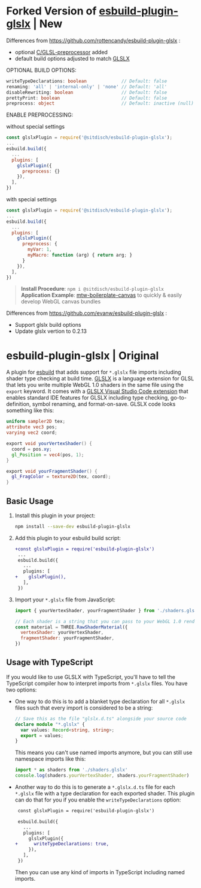 # Forked Version of [esbuild-plugin-glslx](https://www.npmjs.com/package/esbuild-plugin-glslx) | New
Differences from https://github.com/rottencandy/esbuild-plugin-glslx :
- optional [C/GLSL-preprocessor](https://github.com/dy/prepr) added 
- default build options adjusted to match [GLSLX](https://github.com/evanw/glslx/blob/master/npm/glslx.d.ts)

OPTIONAL BUILD OPTIONS:

```ts
writeTypeDeclarations: boolean             // Default: false
renaming: 'all' | 'internal-only' | 'none' // Default: 'all'
disableRewriting: boolean                  // Default: false
prettyPrint: boolean                       // Default: false
preprocess: object                         // Default: inactive (null)
```

ENABLE PREPROCESSING:

without special settings

```js
const glslxPlugin = require('@sitdisch/esbuild-plugin-glslx');
...
esbuild.build({
  ...
  plugins: [
    glslxPlugin({
      preprocess: {}
    }),
  ],
})
```

with special settings

```js
const glslxPlugin = require('@sitdisch/esbuild-plugin-glslx');
...
esbuild.build({
  ...
  plugins: [
    glslxPlugin({
      preprocess: {
        myVar: 1,
        myMacro: function (arg) { return arg; }
      }
    }),
  ],
})
```

> <b>Install Procedure</b>: `npm i @sitdisch/esbuild-plugin-glslx`<br>
> <b>Application Example</b>: [mtw-boilerplate-canvas](https://github.com/mythemeway/mtw-boilerplate-canvas "Check it out") to quickly & easily develop WebGL canvas bundles

Differences from https://github.com/evanw/esbuild-plugin-glslx :
- Support glslx build options
- Update glslx vertion to 0.2.13

# esbuild-plugin-glslx | Original

A plugin for [esbuild](https://github.com/evanw/esbuild) that adds support for `*.glslx` file imports including shader type checking at build time. [GLSLX](https://github.com/evanw/glslx) is a language extension for GLSL that lets you write multiple WebGL 1.0 shaders in the same file using the `export` keyword. It comes with a [GLSLX Visual Studio Code extension](https://marketplace.visualstudio.com/items?itemName=evanw.glslx-vscode) that enables standard IDE features for GLSLX including type checking, go-to-definition, symbol renaming, and format-on-save. GLSLX code looks something like this:

```glsl
uniform sampler2D tex;
attribute vec3 pos;
varying vec2 coord;

export void yourVertexShader() {
  coord = pos.xy;
  gl_Position = vec4(pos, 1);
}

export void yourFragmentShader() {
  gl_FragColor = texture2D(tex, coord);
}
```

## Basic Usage

1. Install this plugin in your project:

    ```sh
    npm install --save-dev esbuild-plugin-glslx
    ```

2. Add this plugin to your esbuild build script:

    ```diff
    +const glslxPlugin = require('esbuild-plugin-glslx')
     ...
     esbuild.build({
       ...
       plugins: [
    +    glslxPlugin(),
       ],
     })
    ```

3. Import your `*.glslx` file from JavaScript:

    ```js
    import { yourVertexShader, yourFragmentShader } from './shaders.glslx'

    // Each shader is a string that you can pass to your WebGL 1.0 rendering engine of choice
    const material = THREE.RawShaderMaterial({
      vertexShader: yourVertexShader,
      fragmentShader: yourFragmentShader,
    })
    ```

## Usage with TypeScript

If you would like to use GLSLX with TypeScript, you'll have to tell the TypeScript compiler how to interpret imports from `*.glslx` files. You have two options:

* One way to do this is to add a blanket type declaration for all `*.glslx` files such that every import is considered to be a string:

    ```ts
    // Save this as the file "glslx.d.ts" alongside your source code
    declare module "*.glslx" {
      var values: Record<string, string>;
      export = values;
    }
    ```

    This means you can't use named imports anymore, but you can still use namespace imports like this:

    ```js
    import * as shaders from './shaders.glslx'
    console.log(shaders.yourVertexShader, shaders.yourFragmentShader)
    ```

* Another way to do this is to generate a `*.glslx.d.ts` file for each `*.glslx` file with a type declaration for each exported shader. This plugin can do that for you if you enable the `writeTypeDeclarations` option:

    ```diff
     const glslxPlugin = require('esbuild-plugin-glslx')

     esbuild.build({
       ...
       plugins: [
         glslxPlugin({
    +      writeTypeDeclarations: true,
         }),
       ],
     })
    ```

    Then you can use any kind of imports in TypeScript including named imports.
